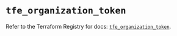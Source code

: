 # `tfe_organization_token`

Refer to the Terraform Registry for docs: [`tfe_organization_token`](https://registry.terraform.io/providers/hashicorp/tfe/0.68.1/docs/resources/organization_token).

